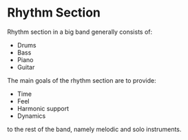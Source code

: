 # Rhythm Section

Rhythm section in a big band generally consists of:

- Drums
- Bass
- Piano
- Guitar

The main goals of the rhythm section are to provide:

- Time
- Feel
- Harmonic support
- Dynamics

to the rest of the band, namely melodic and solo instruments.
